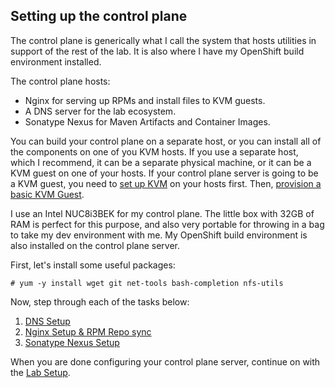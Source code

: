 ## Setting up the control plane

The control plane is generically what I call the system that hosts utilities in support of the rest of the lab.  It is also where I have my OpenShift build environment installed.

The control plane hosts:

* Nginx for serving up RPMs and install files to KVM guests.
* A DNS server for the lab ecosystem.
* Sonatype Nexus for Maven Artifacts and Container Images.

You can build your control plane on a separate host, or you can install all of the components on one of you KVM hosts.  If you use a separate host, which I recommend, it can be a separate physical machine, or it can be a KVM guest on one of your hosts.  If your control plane server is going to be a KVM guest, you need to [set up KVM](../KVM_Config.md) on your hosts first.  Then, [provision a basic KVM Guest](../Provision_Guest_Nodes/Provision_BaseOS.md). 

I use an Intel NUC8i3BEK for my control plane.  The little box with 32GB of RAM is perfect for this purpose, and also very portable for throwing in a bag to take my dev environment with me.  My OpenShift build environment is also installed on the control plane server.

First, let's install some useful packages:

`# yum -y install wget git net-tools bash-completion nfs-utils`

Now, step through each of the tasks below:

1. [DNS Setup](DNS_Config.md)
1. [Nginx Setup & RPM Repo sync](Nginx_Config.md)
1. [Sonatype Nexus Setup](Nexus_Config.md)

When you are done configuring your control plane server, continue on with the [Lab Setup](../README.md).





